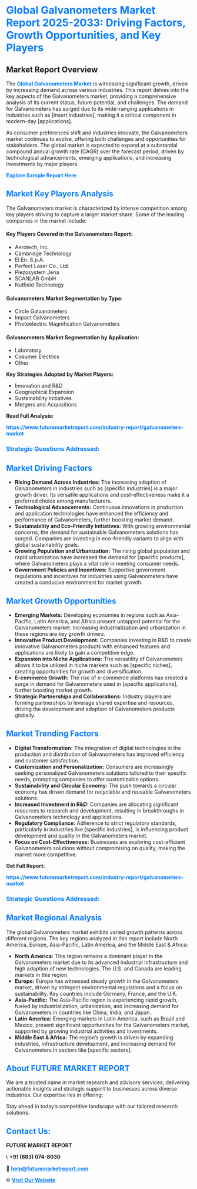 <h1 style="color: #007BFF;">Global Galvanometers Market Report 2025-2033: Driving Factors, Growth Opportunities, and Key Players</h1>

<section id="overview">
<h2>Market Report Overview</h2>
<p>The <a href="https://www.futuremarketreport.com/industry-report/galvanometers-market" style="color: #007BFF; text-decoration: none;"><strong>Global Galvanometers Market</strong></a> is witnessing significant growth, driven by increasing demand across various industries. This report delves into the key aspects of the Galvanometers market, providing a comprehensive analysis of its current status, future potential, and challenges. The demand for Galvanometers has surged due to its wide-ranging applications in industries such as [insert industries], making it a critical component in modern-day [applications].</p>
<p>As consumer preferences shift and industries innovate, the Galvanometers market continues to evolve, offering both challenges and opportunities for stakeholders. The global market is expected to expand at a substantial compound annual growth rate (CAGR) over the forecast period, driven by technological advancements, emerging applications, and increasing investments by major players.</p>
</section>

<section id="overview">
<p><a href="https://www.futuremarketreport.com/request-sample/reportId=90258" style="color: #007BFF; text-decoration: none;"><strong>Explore Sample Report Here</strong></a></p>
</section>

<section id="key-players">
<h2 style="color: #007BFF;">Market Key Players Analysis</h2>
<p>The Galvanometers market is characterized by intense competition among key players striving to capture a larger market share. Some of the leading companies in the market include:</p>
<h4>Key Players Covered in the Galvanometers Report:</h4>
<ul><li>Aerotech, Inc.</li><li>Cambridge Technology</li><li>El.En. S.p.A.</li><li>Perfect Laser Co., Ltd.</li><li>Piezosystem Jena</li><li>SCANLAB GmbH</li><li>Nutfield Technology</li></ul>
<h4>Galvanometers Market Segmentation by Type:</h4>
<ul><li>Circle Galvanometers</li><li>Impact Galvanometers</li><li>Photoelectric Magnification Galvanometers</li></ul>

<h4>Galvanometers Market Segmentation by Application:</h4>
<ul><li>Laboratory</li><li>Cosumer Electrics</li><li>Other</li></ul>
<p><strong>Key Strategies Adopted by Market Players:</strong></p>
<ul>
<li>Innovation and R&D</li>
<li>Geographical Expansion</li>
<li>Sustainability Initiatives</li>
<li>Mergers and Acquisitions</li>
</ul>
</section>

<section>
<p><strong>Read Full Analysis: </strong></p><a href="https://www.futuremarketreport.com/industry-report/galvanometers-market" style="color: #007BFF; text-decoration: none;"><strong>https://www.futuremarketreport.com/industry-report/galvanometers-market</strong></a>
<h3 style="color: #007BFF;">Strategic Questions Addressed:</h3>
</section>

<section id="driving-factors">
<h2 style="color: #007BFF;">Market Driving Factors</h2>
<ul>
<li><strong>Rising Demand Across Industries:</strong> The increasing adoption of Galvanometers in industries such as [specific industries] is a major growth driver. Its versatile applications and cost-effectiveness make it a preferred choice among manufacturers.</li>
<li><strong>Technological Advancements:</strong> Continuous innovations in production and application technologies have enhanced the efficiency and performance of Galvanometers, further boosting market demand.</li>
<li><strong>Sustainability and Eco-Friendly Initiatives:</strong> With growing environmental concerns, the demand for sustainable Galvanometers solutions has surged. Companies are investing in eco-friendly variants to align with global sustainability goals.</li>
<li><strong>Growing Population and Urbanization:</strong> The rising global population and rapid urbanization have increased the demand for [specific products], where Galvanometers plays a vital role in meeting consumer needs.</li>
<li><strong>Government Policies and Incentives:</strong> Supportive government regulations and incentives for industries using Galvanometers have created a conducive environment for market growth.</li>
</ul>
</section>

<section id="growth-opportunities">
<h2 style="color: #007BFF;">Market Growth Opportunities</h2>
<ul>
<li><strong>Emerging Markets:</strong> Developing economies in regions such as Asia-Pacific, Latin America, and Africa present untapped potential for the Galvanometers market. Increasing industrialization and urbanization in these regions are key growth drivers.</li>
<li><strong>Innovative Product Development:</strong> Companies investing in R&D to create innovative Galvanometers products with enhanced features and applications are likely to gain a competitive edge.</li>
<li><strong>Expansion into Niche Applications:</strong> The versatility of Galvanometers allows it to be utilized in niche markets such as [specific niches], creating opportunities for growth and diversification.</li>
<li><strong>E-commerce Growth:</strong> The rise of e-commerce platforms has created a surge in demand for Galvanometers used in [specific applications], further boosting market growth.</li>
<li><strong>Strategic Partnerships and Collaborations:</strong> Industry players are forming partnerships to leverage shared expertise and resources, driving the development and adoption of Galvanometers products globally.</li>
</ul>
</section>

<section id="trending-factors">
<h2 style="color: #007BFF;">Market Trending Factors</h2>
<ul>
<li><strong>Digital Transformation:</strong> The integration of digital technologies in the production and distribution of Galvanometers has improved efficiency and customer satisfaction.</li>
<li><strong>Customization and Personalization:</strong> Consumers are increasingly seeking personalized Galvanometers solutions tailored to their specific needs, prompting companies to offer customizable options.</li>
<li><strong>Sustainability and Circular Economy:</strong> The push towards a circular economy has driven demand for recyclable and reusable Galvanometers solutions.</li>
<li><strong>Increased Investment in R&D:</strong> Companies are allocating significant resources to research and development, resulting in breakthroughs in Galvanometers technology and applications.</li>
<li><strong>Regulatory Compliance:</strong> Adherence to strict regulatory standards, particularly in industries like [specific industries], is influencing product development and quality in the Galvanometers market.</li>
<li><strong>Focus on Cost-Effectiveness:</strong> Businesses are exploring cost-efficient Galvanometers solutions without compromising on quality, making the market more competitive.</li>
</ul>
</section>

<section>
<p><strong>Get Full Report: </strong></p><a href="https://www.futuremarketreport.com/industry-report/galvanometers-market" style="color: #007BFF; text-decoration: none;"><strong>https://www.futuremarketreport.com/industry-report/galvanometers-market</strong></a>
<h3 style="color: #007BFF;">Strategic Questions Addressed:</h3>
</section>


<section id="regional-analysis">
<h2 style="color: #007BFF;">Market Regional Analysis</h2>
<p>The global Galvanometers market exhibits varied growth patterns across different regions. The key regions analyzed in this report include North America, Europe, Asia-Pacific, Latin America, and the Middle East & Africa:</p>
<ul>
<li><strong>North America:</strong> This region remains a dominant player in the Galvanometers market due to its advanced industrial infrastructure and high adoption of new technologies. The U.S. and Canada are leading markets in this region.</li>
<li><strong>Europe:</strong> Europe has witnessed steady growth in the Galvanometers market, driven by stringent environmental regulations and a focus on sustainability. Key countries include Germany, France, and the U.K.</li>
<li><strong>Asia-Pacific:</strong> The Asia-Pacific region is experiencing rapid growth, fueled by industrialization, urbanization, and increasing demand for Galvanometers in countries like China, India, and Japan.</li>
<li><strong>Latin America:</strong> Emerging markets in Latin America, such as Brazil and Mexico, present significant opportunities for the Galvanometers market, supported by growing industrial activities and investments.</li>
<li><strong>Middle East & Africa:</strong> The region’s growth is driven by expanding industries, infrastructure development, and increasing demand for Galvanometers in sectors like [specific sectors].</li>
</ul>
</section>

<footer>
<h2 style="color: #007BFF;">About FUTURE MARKET REPORT</h2>
<p>We are a trusted name in market research and advisory services, delivering actionable insights and strategic support to businesses across diverse industries. Our expertise lies in offering:</p>

<p>Stay ahead in today’s competitive landscape with our tailored research solutions.</p>

<h2 style="color: #007BFF;">Contact Us:</h2>
<p><strong>FUTURE MARKET REPORT</strong></p>
<p>📞 <strong>+91 (883) 074-8030</strong></p>
<p>📧 <strong><a href="mailto:help@futuremarketreport.com" style="color: #007BFF;">help@futuremarketreport.com</a></strong></p>
<p>🌐 <strong><a href="https://www.futuremarketreport.com/" style="color: #007BFF;">Visit Our Website</a></strong></p>
</footer>